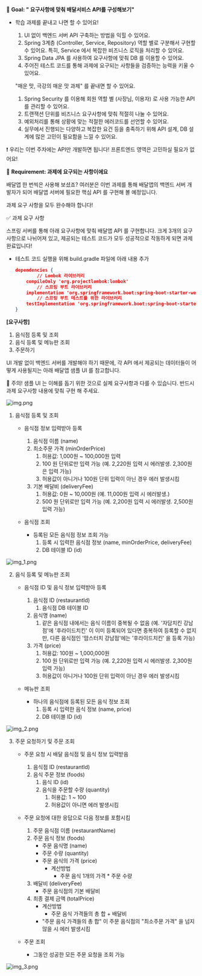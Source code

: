 🏁 **Goal:  " 요구사항에 맞춰 배달서비스 API를 구성해보기"**


- 학습 과제를 끝내고 나면 할 수 있어요!
    1. UI 없이 백엔드 서버 API 구축하는 방법을 익힐 수 있어요.
    2. Spring 3계층 (Controller, Service, Repository) 역할 별로 구분해서 구현할 수 있어요. 특히, Service 에서 복잡한 비즈니스 로직을 처리할 수 있어요.
    3. Spring Data JPA 를 사용하여 요구사항에 맞춰 DB 를 이용할 수 있어요.
    4. 주어진 테스트 코드를 통해 과제에 요구되는 사항들을 검증하는 능력을 키울 수 있어요.

  "매운 맛, 극강의 매운 맛 과제" 를 끝내면 할 수 있어요.

    1. Spring Security 를 이용해 회원 역할 별 (사장님, 이용자) 로 사용 가능한 API 를 관리할 수 있어요.
    2. 트랜잭션 단위를 비즈니스 요구사항에 맞춰 적절히 나눌 수 있어요.
    3. 예외처리를 통해 상황에 맞는 적절한 에러코드를 선언할 수 있어요.
    4. 실무에서 진행되는 다양하고 복잡한 요건 등을 충족하기 위해  API 설계, DB 설계에 많은 고민이 필요함을 느낄 수 있어요.


❗ 우리는 이번 주차에는 API만 개발하면 됩니다! 프론트엔드 영역은 고민하실 필요가 없어요!

🚩 **Requirement:  과제에 요구되는 사항이에요**


배달앱 한 번씩은 사용해 보셨죠? 여러분은 이번 과제를 통해 배달앱의 백엔드 서버 개발자가 되어 배달앱 서버에 필요한 핵심 API 를 구현해 볼 예정입니다.

과제 요구 사항을 모두 완수해야 합니다!

✅ 과제 요구 사항


스프링 서버를 통해  아래 요구사항에 맞춰 배달앱 API 를 구현합니다. 크게 3개의 요구사항으로 나뉘어져 있고, 제공되는 테스트 코드가 모두 성공적으로 작동하게 되면 과제 완료입니다!

- 테스트 코드 실행을 위해 build.gradle 파일에 아래 내용 추가

    ```json
    dependencies {
    		// Lombok 라이브러리
        compileOnly 'org.projectlombok:lombok'
    		// 스프링 부트 라이브러리
        implementation 'org.springframework.boot:spring-boot-starter-web'
    		// 스프링 부트 테스트를 위한 라이브러리
        testImplementation 'org.springframework.boot:spring-boot-starter-test'
    }
    ```


**[요구사항]**

1. 음식점 등록 및 조회
2. 음식 등록 및 메뉴판 조회
3. 주문하기

UI 개발 없이 백엔드 서버를 개발해야 하기 때문에, 각 API 에서 제공되는 데이터들이 어떻게 사용될지는 아래 배달앱 샘플 UI 를 참고합니다.

🚨 주의! 샘플 UI 는 이해를 돕기 위한 것으로 실제 요구사항과 다를 수 있습니다. 반드시 과제 요구사항 내용에 맞춰 구현 해 주세요.


![img.png](img.png)

1. 음식점 등록 및 조회
    - 음식점 정보 입력받아 등록
        1. 음식점 이름 (name)
        2. 최소주문 가격 (minOrderPrice)
            1. 허용값: 1,000원 ~ 100,000원 입력
            2. 100 원 단위로만 입력 가능 (예. 2,220원 입력 시 에러발생. 2,300원은 입력 가능)
            3. 허용값이 아니거나 100원 단위 입력이 아닌 경우 에러 발생시킴
        3. 기본 배달비 (deliveryFee)
            1. 허용값: 0원 ~ 10,000원 (예. 11,000원 입력 시 에러발생.)
            2. 500 원 단위로만 입력 가능 (예. 2,200원 입력 시 에러발생. 2,500원 입력 가능)

    - 음식점 조회
        - 등록된 모든 음식점 정보 조회 가능
            1. 등록 시 입력한 음식점 정보 (name, minOrderPrice, deliveryFee)
            2. DB 테이블 ID (id)

![img_1.png](img_1.png)

2. 음식 등록 및 메뉴판 조회
    - 음식점 ID 및 음식 정보 입력받아 등록
        1. 음식점 ID (restaurantId)
            1. 음식점 DB 테이블 ID
        2. 음식명 (name)
            1. 같은 음식점 내에서는 음식 이름이 중복될 수 없음 (예. '자담치킨 강남점'에 '후라이드치킨' 이 이미 등록되어 있다면 중복하여 등록할 수 없지만, 다른 음식점인 '맘스터치 강남점'에는 '후라이드치킨' 을 등록 가능)
        3. 가격 (price)
            1. 허용값: 100원 ~ 1,000,000원
            2. 100 원 단위로만 입력 가능 (예. 2,220원 입력 시 에러발생. 2,300원 입력 가능)
            3. 허용값이 아니거나 100원 단위 입력이 아닌 경우 에러 발생시킴

    - 메뉴판 조회
        - 하나의 음식점에 등록된 모든 음식 정보 조회
            1. 등록 시 입력한 음식 정보 (name, price)
            2. DB 테이블 ID (id)

![img_2.png](img_2.png)

3. 주문 요청하기 및 주문 조회
    - 주문 요청 시 배달 음식점 및 음식 정보 입력받음
        1. 음식점 ID (restaurantId)
        2. 음식 주문 정보 (foods)
            1. 음식 ID (id)
            2. 음식을 주문할 수량 (quantity)
                1. 허용값: 1 ~ 100
                2. 허용값이 아니면 에러 발생시킴

    - 주문 요청에 대한 응답으로 다음 정보를 포함시킴
        1. 주문 음식점 이름 (restaurantName)
        2. 주문 음식 정보 (foods)
            - 주문 음식명 (name)
            - 주문 수량 (quantity)
            - 주문 음식의 가격 (price)
                - 계산방법
                    - 주문 음식 1개의 가격 * 주문 수량
        3. 배달비 (deliveryFee)
            - 주문 음식점의 기본 배달비
        4. 최종 결제 금액 (totalPrice)
            - 계산방법
                - 주문 음식 가격들의 총 합 + 배달비
            - "주문 음식 가격들의 총 합" 이 주문 음식점의 "최소주문 가격" 을 넘지 않을 시 에러 발생시킴

    - 주문 조회
        - 그동안 성공한 모든 주문 요청을 조회 가능
      
![img_3.png](img_3.png)